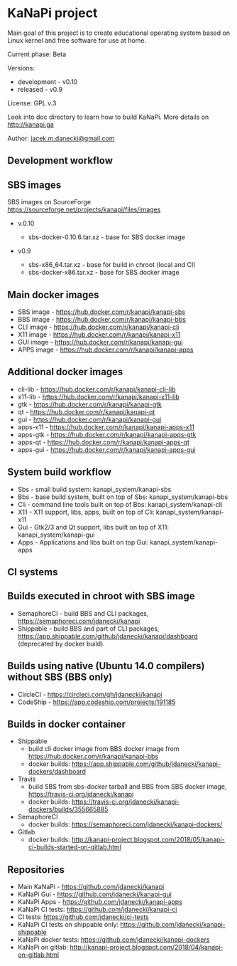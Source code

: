 # KaNaPi project

Main goal of this project is to create educational operating system based on Linux kernel
and free software for use at home.

Current phase: Beta

Versions: 

* development - v0.10
* released - v0.9

License: GPL v.3

Look into doc directory to learn how to build KaNaPi.
More details on http://kanapi.ga

Author: jacek.m.danecki@gmail.com

## Development workflow

## SBS images

SBS images on SourceForge https://sourceforge.net/projects/kanapi/files/images

* v.0.10
  - sbs-docker-0.10.6.tar.xz - base for SBS docker image

* v0.9
  - sbs-x86_64.tar.xz - base for build in chroot (local and CI)
  - sbs-docker-x86.tar.xz - base for SBS docker image

## Main docker images

* SBS image  - https://hub.docker.com/r/kanapi/kanapi-sbs
* BBS image  - https://hub.docker.com/r/kanapi/kanapi-bbs
* CLI image  - https://hub.docker.com/r/kanapi/kanapi-cli
* X11 image  - https://hub.docker.com/r/kanapi/kanapi-x11
* GUI image  - https://hub.docker.com/r/kanapi/kanapi-gui
* APPS image - https://hub.docker.com/r/kanapi/kanapi-apps

## Additional docker images

* cli-lib  - https://hub.docker.com/r/kanapi/kanapi-cli-lib 
* x11-lib  - https://hub.docker.com/r/kanapi/kanapi-x11-lib 
* gtk      - https://hub.docker.com/r/kanapi/kanapi-gtk
* qt       - https://hub.docker.com/r/kanapi/kanapi-qt
* gui      - https://hub.docker.com/r/kanapi/kanapi-gui
* apps-x11 - https://hub.docker.com/r/kanapi/kanapi-apps-x11
* apps-gtk - https://hub.docker.com/r/kanapi/kanapi-apps-gtk
* apps-qt  - https://hub.docker.com/r/kanapi/kanapi-apps-qt
* apps-gui - https://hub.docker.com/r/kanapi/kanapi-apps-gui

## System build workflow

* Sbs - small build system: kanapi_system/kanapi-sbs
* Bbs - base build system, built on top of Sbs: kanapi_system/kanapi-bbs
* Cli - command line tools built on top of Bbs: kanapi_system/kanapi-cli
* X11 - X11 support, libs, apps, built on top of Cli: kanapi_system/kanapi-x11
* Gui - Gtk2/3 and Qt support, libs built on top of X11: kanapi_system/kanapi-gui
* Apps - Applications and libs built on top Gui: kanapi_system/kanapi-apps

## CI systems

## Builds executed in chroot with SBS image
* SemaphoreCI - build BBS and CLI packages, https://semaphoreci.com/jdanecki/kanapi
* Shippable - build BBS and part of CLI packages, https://app.shippable.com/github/jdanecki/kanapi/dashboard
  (deprecated by docker build)

## Builds using native (Ubuntu 14.0 compilers) without SBS (BBS only)

* CircleCI - https://circleci.com/gh/jdanecki/kanapi
* CodeShip - https://app.codeship.com/projects/191185

## Builds in docker container

* Shippable 
  - build cli docker image from BBS docker image from https://hub.docker.com/r/kanapi/kanapi-bbs
  - docker builds: https://app.shippable.com/github/jdanecki/kanapi-dockers/dashboard
* Travis 
  - build SBS from sbs-docker tarball and BBS from SBS docker image, https://travis-ci.org/jdanecki/kanapi
  - docker builds: https://travis-ci.org/jdanecki/kanapi-dockers/builds/355665885
* SemaphoreCI
  - docker builds: https://semaphoreci.com/jdanecki/kanapi-dockers/
* Gitlab
  - docker builds: http://kanapi-project.blogspot.com/2018/05/kanapi-ci-builds-started-on-gitlab.html

## Repositories

* Main KaNaPi - https://github.com/jdanecki/kanapi
* KaNaPi Gui - https://github.com/jdanecki/kanapi-gui
* KaNaPi Apps - https://github.com/jdanecki/kanapi-apps
* KaNaPi CI tests: https://github.com/jdanecki/kanapi-ci
* CI tests: https://github.com/jdanecki/ci-tests
* KaNaPi CI tests on shippable only: https://github.com/jdanecki/kanapi-shippable
* KaNaPi docker tests: https://github.com/jdanecki/kanapi-dockers
* KaNaPi on gitlab: http://kanapi-project.blogspot.com/2018/04/kanapi-on-gitlab.html

